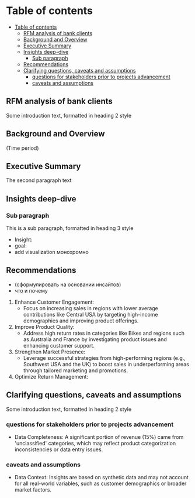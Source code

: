 # Table of contents
- [Table of contents](#table-of-contents)
  - [RFM analysis of bank clients ](#rfm-analysis-of-bank-clients-)
  - [Background and Overview  ](#background-and-overview--)
  - [Executive Summary ](#executive-summary-)
  - [Insights deep-dive ](#insights-deep-dive-)
    - [Sub paragraph ](#sub-paragraph-)
  - [Recommendations ](#recommendations-)
  - [Clarifying  questions, caveats and assumptions  ](#clarifying--questions-caveats-and-assumptions--)
    - [questions for stakeholders prior to projects advancement ](#questions-for-stakeholders-prior-to-projects-advancement-)
    - [caveats and assumptions  ](#caveats-and-assumptions--)

## RFM analysis of bank clients <a name="introduction"></a>
Some introduction text, formatted in heading 2 style

## Background and Overview  <a name="paragraph1"></a>
(Time period)

## Executive Summary <a name="paragraph2"></a>
The second paragraph text

## Insights deep-dive <a name="paragraph2"></a>

### Sub paragraph <a name="subparagraph1"></a>
This is a sub paragraph, formatted in heading 3 style
- Insight: 
- goal:
- add visualization монохромно 
  
## Recommendations <a name="introduction"></a>
- (сформулировать на основании инсайтов)
- что и почему
1. Enhance Customer Engagement:
	- Focus on increasing sales in regions with lower average contributions like Central USA by targeting high-income demographics and improving product offerings.
2. Improve Product Quality:
   - Address high return rates in categories like Bikes and regions such as Australia and France by investigating product issues and enhancing customer support.
3. Strengthen Market Presence:
	- Leverage successful strategies from high-performing regions (e.g., Southwest USA and the UK) to boost sales in underperforming areas through tailored marketing and promotions.
4. Optimize Return Management:


## Clarifying  questions, caveats and assumptions  <a name="introduction"></a>
Some introduction text, formatted in heading 2 style
### questions for stakeholders prior to projects advancement <a name="subparagraph1"></a>
- ﻿﻿Data Completeness: A significant portion of revenue (15%) came from 'unclassified' categories, which may reflect product categorization inconsistencies or data entry issues.
### caveats and assumptions  <a name="subparagraph1"></a>
- Data Context: Insights are based on synthetic data and may not account for all real-world variables, such as customer demographics or broader market factors.
